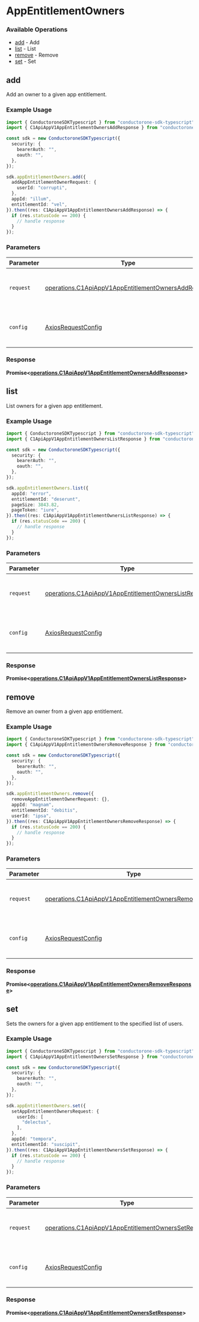 # AppEntitlementOwners

### Available Operations

* [add](#add) - Add
* [list](#list) - List
* [remove](#remove) - Remove
* [set](#set) - Set

## add

Add an owner to a given app entitlement.

### Example Usage

```typescript
import { ConductoroneSDKTypescript } from "conductorone-sdk-typescript";
import { C1ApiAppV1AppEntitlementOwnersAddResponse } from "conductorone-sdk-typescript/dist/sdk/models/operations";

const sdk = new ConductoroneSDKTypescript({
  security: {
    bearerAuth: "",
    oauth: "",
  },
});

sdk.appEntitlementOwners.add({
  addAppEntitlementOwnerRequest: {
    userId: "corrupti",
  },
  appId: "illum",
  entitlementId: "vel",
}).then((res: C1ApiAppV1AppEntitlementOwnersAddResponse) => {
  if (res.statusCode == 200) {
    // handle response
  }
});
```

### Parameters

| Parameter                                                                                                                  | Type                                                                                                                       | Required                                                                                                                   | Description                                                                                                                |
| -------------------------------------------------------------------------------------------------------------------------- | -------------------------------------------------------------------------------------------------------------------------- | -------------------------------------------------------------------------------------------------------------------------- | -------------------------------------------------------------------------------------------------------------------------- |
| `request`                                                                                                                  | [operations.C1ApiAppV1AppEntitlementOwnersAddRequest](../../models/operations/c1apiappv1appentitlementownersaddrequest.md) | :heavy_check_mark:                                                                                                         | The request object to use for the request.                                                                                 |
| `config`                                                                                                                   | [AxiosRequestConfig](https://axios-http.com/docs/req_config)                                                               | :heavy_minus_sign:                                                                                                         | Available config options for making requests.                                                                              |


### Response

**Promise<[operations.C1ApiAppV1AppEntitlementOwnersAddResponse](../../models/operations/c1apiappv1appentitlementownersaddresponse.md)>**


## list

List owners for a given app entitlement.

### Example Usage

```typescript
import { ConductoroneSDKTypescript } from "conductorone-sdk-typescript";
import { C1ApiAppV1AppEntitlementOwnersListResponse } from "conductorone-sdk-typescript/dist/sdk/models/operations";

const sdk = new ConductoroneSDKTypescript({
  security: {
    bearerAuth: "",
    oauth: "",
  },
});

sdk.appEntitlementOwners.list({
  appId: "error",
  entitlementId: "deserunt",
  pageSize: 3843.82,
  pageToken: "iure",
}).then((res: C1ApiAppV1AppEntitlementOwnersListResponse) => {
  if (res.statusCode == 200) {
    // handle response
  }
});
```

### Parameters

| Parameter                                                                                                                    | Type                                                                                                                         | Required                                                                                                                     | Description                                                                                                                  |
| ---------------------------------------------------------------------------------------------------------------------------- | ---------------------------------------------------------------------------------------------------------------------------- | ---------------------------------------------------------------------------------------------------------------------------- | ---------------------------------------------------------------------------------------------------------------------------- |
| `request`                                                                                                                    | [operations.C1ApiAppV1AppEntitlementOwnersListRequest](../../models/operations/c1apiappv1appentitlementownerslistrequest.md) | :heavy_check_mark:                                                                                                           | The request object to use for the request.                                                                                   |
| `config`                                                                                                                     | [AxiosRequestConfig](https://axios-http.com/docs/req_config)                                                                 | :heavy_minus_sign:                                                                                                           | Available config options for making requests.                                                                                |


### Response

**Promise<[operations.C1ApiAppV1AppEntitlementOwnersListResponse](../../models/operations/c1apiappv1appentitlementownerslistresponse.md)>**


## remove

Remove an owner from a given app entitlement.

### Example Usage

```typescript
import { ConductoroneSDKTypescript } from "conductorone-sdk-typescript";
import { C1ApiAppV1AppEntitlementOwnersRemoveResponse } from "conductorone-sdk-typescript/dist/sdk/models/operations";

const sdk = new ConductoroneSDKTypescript({
  security: {
    bearerAuth: "",
    oauth: "",
  },
});

sdk.appEntitlementOwners.remove({
  removeAppEntitlementOwnerRequest: {},
  appId: "magnam",
  entitlementId: "debitis",
  userId: "ipsa",
}).then((res: C1ApiAppV1AppEntitlementOwnersRemoveResponse) => {
  if (res.statusCode == 200) {
    // handle response
  }
});
```

### Parameters

| Parameter                                                                                                                        | Type                                                                                                                             | Required                                                                                                                         | Description                                                                                                                      |
| -------------------------------------------------------------------------------------------------------------------------------- | -------------------------------------------------------------------------------------------------------------------------------- | -------------------------------------------------------------------------------------------------------------------------------- | -------------------------------------------------------------------------------------------------------------------------------- |
| `request`                                                                                                                        | [operations.C1ApiAppV1AppEntitlementOwnersRemoveRequest](../../models/operations/c1apiappv1appentitlementownersremoverequest.md) | :heavy_check_mark:                                                                                                               | The request object to use for the request.                                                                                       |
| `config`                                                                                                                         | [AxiosRequestConfig](https://axios-http.com/docs/req_config)                                                                     | :heavy_minus_sign:                                                                                                               | Available config options for making requests.                                                                                    |


### Response

**Promise<[operations.C1ApiAppV1AppEntitlementOwnersRemoveResponse](../../models/operations/c1apiappv1appentitlementownersremoveresponse.md)>**


## set

Sets the owners for a given app entitlement to the specified list of users.

### Example Usage

```typescript
import { ConductoroneSDKTypescript } from "conductorone-sdk-typescript";
import { C1ApiAppV1AppEntitlementOwnersSetResponse } from "conductorone-sdk-typescript/dist/sdk/models/operations";

const sdk = new ConductoroneSDKTypescript({
  security: {
    bearerAuth: "",
    oauth: "",
  },
});

sdk.appEntitlementOwners.set({
  setAppEntitlementOwnersRequest: {
    userIds: [
      "delectus",
    ],
  },
  appId: "tempora",
  entitlementId: "suscipit",
}).then((res: C1ApiAppV1AppEntitlementOwnersSetResponse) => {
  if (res.statusCode == 200) {
    // handle response
  }
});
```

### Parameters

| Parameter                                                                                                                  | Type                                                                                                                       | Required                                                                                                                   | Description                                                                                                                |
| -------------------------------------------------------------------------------------------------------------------------- | -------------------------------------------------------------------------------------------------------------------------- | -------------------------------------------------------------------------------------------------------------------------- | -------------------------------------------------------------------------------------------------------------------------- |
| `request`                                                                                                                  | [operations.C1ApiAppV1AppEntitlementOwnersSetRequest](../../models/operations/c1apiappv1appentitlementownerssetrequest.md) | :heavy_check_mark:                                                                                                         | The request object to use for the request.                                                                                 |
| `config`                                                                                                                   | [AxiosRequestConfig](https://axios-http.com/docs/req_config)                                                               | :heavy_minus_sign:                                                                                                         | Available config options for making requests.                                                                              |


### Response

**Promise<[operations.C1ApiAppV1AppEntitlementOwnersSetResponse](../../models/operations/c1apiappv1appentitlementownerssetresponse.md)>**

